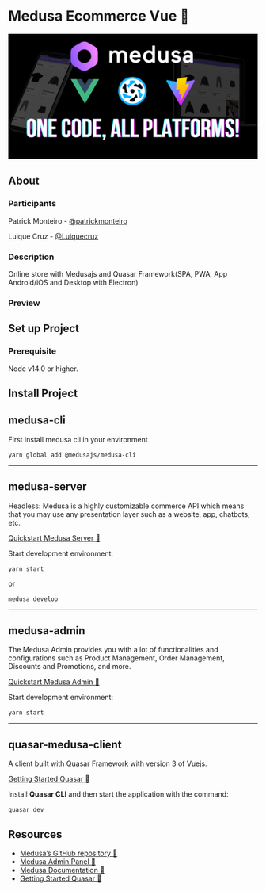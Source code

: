 # Medusa Ecommerce Vue 🛒

<img src="./docs/logo-github.png">

## About


### Participants

Patrick Monteiro - [@patrickmonteiro](https://github.com/patrickmonteiro)

Luique Cruz - [@Luiquecruz](https://github.com/Luiquecruz)

### Description

Online store with Medusajs and Quasar Framework(SPA, PWA, App Android/iOS and Desktop with Electron)

### Preview

## Set up Project

### Prerequisite
Node v14.0 or higher.

## Install Project

## **medusa-cli**

First install medusa cli in your environment

```
yarn global add @medusajs/medusa-cli
```
---
## **medusa-server**
Headless: Medusa is a highly customizable commerce API which means that you may use any presentation layer such as a website, app, chatbots, etc.

[Quickstart Medusa Server 🔗](https://docs.medusajs.com/quickstart/quick-start/)

Start development environment:
```
yarn start
```
or
```
medusa develop
```
---
## **medusa-admin**

The Medusa Admin provides you with a lot of functionalities and configurations such as Product Management, Order Management, Discounts and Promotions, and more.

[Quickstart Medusa Admin 🔗](https://docs.medusajs.com/admin/quickstart/)

Start development environment:

```
yarn start
```
---
## **quasar-medusa-client**

A client built with Quasar Framework with version 3 of Vuejs.

[Getting Started Quasar 🔗](https://quasar.dev/start/quasar-cli)

Install **Quasar CLI** and then start the application with the command:

```
quasar dev
```

## Resources
- [Medusa’s GitHub repository 🔗](https://github.com/medusajs/medusa)
- [Medusa Admin Panel 🔗](https://github.com/medusajs/admin)
- [Medusa Documentation 🔗](https://docs.medusajs.com/)
- [Getting Started Quasar 🔗](https://quasar.dev/start/quasar-cli)
